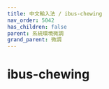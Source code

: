 ```yaml
---
title: 中文輸入法 / ibus-chewing
nav_order: 5042
has_children: false
parent: 系統環境微調
grand_parent: 微調
---
```



# ibus-chewing
